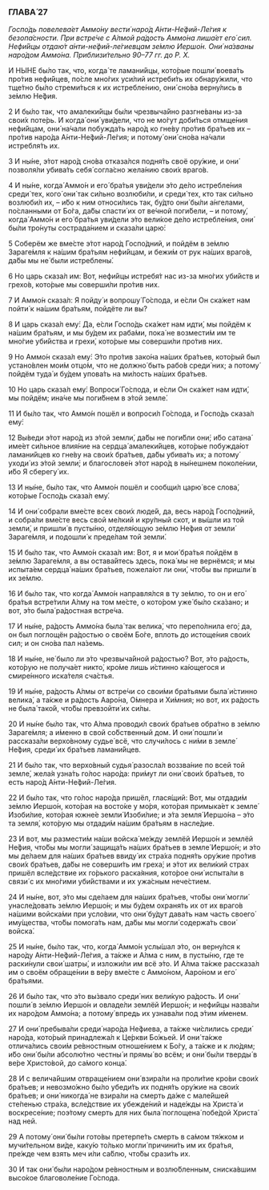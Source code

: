 ### ГЛАВА́ 27

_Госпо́дь повелева́ет Аммо́ну вести́ наро́д А́нти-Не́фий-Ле́гия к безопа́сности. При встре́че с А́лмой ра́дость Аммо́на лиша́ет его́ сил. Нефи́йцы отдаю́т а́нти-не́фий-ле́гиевцам зе́млю Иершо́н. Они́ на́званы наро́дом Аммо́на. Приблизи́тельно 90–77 гг. до Р. Х._

И НЫ́НЕ бы́ло так, что, когда́ те ламани́йцы, кото́рые пошли́ воева́ть про́тив нефи́йцев, по́сле мно́гих уси́лий истреби́ть их обнару́жили, что тще́тно бы́ло стреми́ться к их истребле́нию, они́ сно́ва верну́лись в зе́млю Не́фия.

2 И бы́ло так, что амалеки́йцы бы́ли чрезвыча́йно разгне́ваны из-за свои́х поте́рь. И когда́ они́ уви́дели, что не мо́гут доби́ться отмще́ния нефи́йцам, они́ на́чали побужда́ть наро́д ко гне́ву про́тив бра́тьев их – про́тив наро́да А́нти-Не́фий-Ле́гия; и потому́ они́ сно́ва на́чали истребля́ть их.

3 И ны́не, э́тот наро́д сно́ва отказа́лся подня́ть своё ору́жие, и они́ позволя́ли убива́ть себя́ согла́сно жела́нию свои́х враго́в.

4 И ны́не, когда́ Аммо́н и его́ бра́тья уви́дели э́то де́ло истребле́ния среди́ тех, кого́ они́ так си́льно возлюби́ли, и среди́ тех, кто так си́льно возлюби́л их, – и́бо к ним относи́лись так, бу́дто они́ бы́ли а́нгелами, по́сланными от Бо́га, да́бы спасти́ их от ве́чной поги́бели, – и потому́, когда́ Аммо́н и его́ бра́тья уви́дели э́то вели́кое де́ло истребле́ния, они́ бы́ли тро́нуты сострада́нием и сказа́ли царю́:

5 Соберём же вме́сте э́тот наро́д Госпо́дний, и пойдём в зе́млю Зараге́мля к на́шим бра́тьям нефи́йцам, и бежи́м от рук на́ших враго́в, да́бы мы не́ были истреблены́.

6 Но царь сказа́л им: Вот, нефи́йцы истребя́т нас из-за мно́гих уби́йств и грехо́в, кото́рые мы соверши́ли про́тив них.

7 И Аммо́н сказа́л: Я пойду́ и вопрошу́ Го́спода, и е́сли Он ска́жет нам пойти́ к на́шим бра́тьям, пойдёте ли вы?

8 И царь сказа́л ему́: Да, е́сли Госпо́дь ска́жет нам идти́, мы пойдём к на́шим бра́тьям, и мы бу́дем их раба́ми, пока́ не возмести́м им те мно́гие уби́йства и грехи́, кото́рые мы соверши́ли про́тив них.

9 Но Аммо́н сказа́л ему́: Э́то про́тив зако́на на́ших бра́тьев, кото́рый был устано́влен мои́м отцо́м, что не должно́ быть рабо́в среди́ них; а потому́ пойдём туда́ и бу́дем упова́ть на ми́лость на́ших бра́тьев.

10 Но царь сказа́л ему́: Вопроси́ Го́спода, и е́сли Он ска́жет нам идти́, мы пойдём; ина́че мы поги́бнем в э́той земле́.

11 И бы́ло так, что Аммо́н пошёл и вопроси́л Го́спода, и Госпо́дь сказа́л ему́:

12 Вы́веди э́тот наро́д из э́той земли́, да́бы не поги́бли они́; и́бо сатана́ име́ет си́льное влия́ние на сердца́ амалеки́йцев, кото́рые побужда́ют ламани́йцев ко гне́ву на свои́х бра́тьев, да́бы убива́ть их; а потому́ уходи́ из э́той земли́; и благослове́н э́тот наро́д в ны́нешнем поколе́нии, и́бо Я сберегу́ их.

13 И ны́не, бы́ло так, что Аммо́н пошёл и сообщи́л царю́ все слова́, кото́рые Госпо́дь сказа́л ему́.

14 И они́ собрали вме́сте всех свои́х люде́й, да, весь наро́д Госпо́дний, и собра́ли вме́сте весь свой ме́лкий и кру́пный скот, и вы́шли из той земли́, и пришли́ в пусты́ню, отделя́ющую зе́млю Не́фия от земли́ Зараге́мля, и подошли́ к преде́лам той земли́.

15 И бы́ло так, что Аммо́н сказа́л им: Вот, я и мои́ бра́тья пойдём в зе́млю Зараге́мля, а вы остава́йтесь здесь, пока́ мы не вернёмся; и мы испыта́ем сердца́ на́ших бра́тьев, пожела́ют ли они́, что́бы вы пришли́ в их зе́млю.

16 И бы́ло так, что когда́ Аммо́н направля́лся в ту зе́млю, то он и его́ бра́тья встре́тили А́лму на том ме́сте, о кото́ром уже́ бы́ло ска́зано; и вот, э́то была́ ра́достная встре́ча.

17 И ны́не, ра́дость Аммо́на была́ так велика́, что перепо́лнила его́; да, он был поглощён ра́достью о своём Бо́ге, вплоть до истоще́ния свои́х сил; и он сно́ва пал на́земь.

18 И ны́не, не́ было ли э́то чрезвыча́йной ра́достью? Вот, э́то ра́дость, кото́рую не получа́ет никто́, кро́ме лишь и́стинно ка́ющегося и смире́нного иска́теля сча́стья.

19 И ны́не, ра́дость А́лмы от встре́чи со свои́ми бра́тьями была́ и́стинно велика́, а та́кже и ра́дость Ааро́на, О́мнера и Хи́мния; но вот, их ра́дость не была́ тако́й, что́бы превзойти́ их си́лы.

20 И ны́не бы́ло так, что А́лма проводи́л свои́х бра́тьев обра́тно в зе́млю Зараге́мля; а и́менно в свой со́бственный дом. И они́ пошли́ и рассказа́ли верхо́вному судье́ всё, что случи́лось с ни́ми в земле́ Не́фия, среди́ их бра́тьев ламани́йцев.

21 И бы́ло так, что верхо́вный судья́ разосла́л воззва́ние по всей той земле́, жела́я узна́ть го́лос наро́да: при́мут ли они́ свои́х бра́тьев, то есть наро́д А́нти-Не́фий-Ле́гия.

22 И бы́ло так, что го́лос наро́да пришёл, глася́щий: Вот, мы отдади́м зе́млю Иершо́н, кото́рая на восто́ке у мо́ря, кото́рая примыка́ет к земле́ Изоби́лие, кото́рая южне́е земли́ Изоби́лие; и э́та земля́ Иершо́на – э́то та земля́, кото́рую мы отдади́м на́шим бра́тьям в насле́дие.

23 И вот, мы размести́м на́ши войска́ ме́жду землёй Иершо́н и землёй Не́фия, что́бы мы могли́ защища́ть на́ших бра́тьев в земле́ Иершо́н; и э́то мы де́лаем для на́ших бра́тьев ввиду́ их стра́ха подня́ть ору́жие про́тив свои́х бра́тьев, да́бы не соверши́ть им греха́; и э́тот их вели́кий страх пришёл всле́дствие их го́рького раска́яния, кото́рое они́ испыта́ли в связи́ с их мно́гими уби́йствами и их ужа́сным нече́стием.

24 И ны́не, вот, э́то мы сде́лаем для на́ших бра́тьев, что́бы они́ могли́ унасле́довать зе́млю Иершо́н; и мы бу́дем охраня́ть их от их враго́в на́шими войска́ми при усло́вии, что они́ бу́дут дава́ть нам часть своего́ иму́щества, что́бы помога́ть нам, да́бы мы могли́ содержа́ть свои́ войска́.

25 И ны́не, бы́ло так, что, когда́ Аммо́н услы́шал э́то, он верну́лся к наро́ду А́нти-Не́фий-Ле́гия, а та́кже и А́лма с ним, в пусты́ню, где те раски́нули свои́ шатры́, и изложи́ли им всё э́то. И А́лма та́кже рассказа́л им о своём обраще́нии в ве́ру вме́сте с Аммо́ном, Ааро́ном и его́ бра́тьями.

26 И бы́ло так, что э́то вы́звало среди́ них вели́кую ра́дость. И они́ пошли́ в зе́млю Иершо́н и овладе́ли землёй Иершо́н; и нефи́йцы назва́ли их наро́дом Аммо́на; а потому́ впредь их узнава́ли под э́тим и́менем.

27 И они́ пребыва́ли среди́ наро́да Не́фиева, а та́кже чи́слились среди́ наро́да, кото́рый принадлежа́л к Це́ркви Бо́жьей. И они́ та́кже отлича́лись свои́м ре́вностным отноше́нием к Бо́гу, а та́кже и к лю́дям; и́бо они́ бы́ли абсолю́тно честны́ и прямы́ во всём; и они́ бы́ли тверды́ в ве́ре Христо́вой, до са́мого конца́.

28 И с велича́йшим отвраще́нием они́ взира́ли на проли́тие кро́ви свои́х бра́тьев; и невозмо́жно бы́ло убеди́ть их подня́ть ору́жие на свои́х бра́тьев; и они́ никогда́ не взира́ли на смерть да́же с мале́йшей сте́пенью стра́ха, всле́дствие их убежде́ний и наде́жды на Христа́ и воскресе́ние; поэ́тому смерть для них была́ поглощена́ побе́дой Христа́ над ней.

29 А потому́ они́ бы́ли гото́вы претерпе́ть смерть в са́мом тя́жком и мучи́тельном ви́де, каку́ю то́лько могли́ причини́ть им их бра́тья, пре́жде чем взять меч и́ли са́блю, что́бы срази́ть их.

30 И так они́ бы́ли наро́дом ре́вностным и возлю́бленным, сниска́вшим высо́кое благоволе́ние Го́спода.
